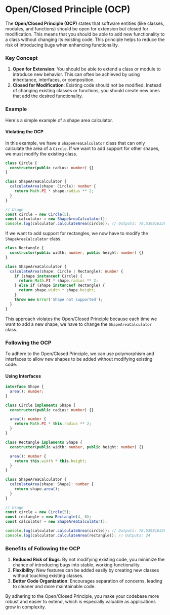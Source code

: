 # Open/Closed Principle (OCP)

The **Open/Closed Principle (OCP)** states that software entities (like classes, modules, and functions) should be open for extension but closed for modification. This means that you should be able to add new functionality to a class without changing its existing code. This principle helps to reduce the risk of introducing bugs when enhancing functionality.

### Key Concept

1. **Open for Extension**: You should be able to extend a class or module to introduce new behavior. This can often be achieved by using inheritance, interfaces, or composition.
2. **Closed for Modification**: Existing code should not be modified. Instead of changing existing classes or functions, you should create new ones that add the desired functionality.

### Example

Here's a simple example of a shape area calculator.

#### Violating the OCP

In this example, we have a `ShapeAreaCalculator` class that can only calculate the area of a `Circle`. If we want to add support for other shapes, we must modify the existing class.

```typescript
class Circle {
  constructor(public radius: number) {}
}

class ShapeAreaCalculator {
  calculateArea(shape: Circle): number {
    return Math.PI * shape.radius ** 2;
  }
}

// Usage
const circle = new Circle(5);
const calculator = new ShapeAreaCalculator();
console.log(calculator.calculateArea(circle)); // Outputs: 78.53981633974483
```

If we want to add support for rectangles, we now have to modify the `ShapeAreaCalculator` class.

```typescript
class Rectangle {
  constructor(public width: number, public height: number) {}
}

class ShapeAreaCalculator {
  calculateArea(shape: Circle | Rectangle): number {
    if (shape instanceof Circle) {
      return Math.PI * shape.radius ** 2;
    } else if (shape instanceof Rectangle) {
      return shape.width * shape.height;
    }
    throw new Error('Shape not supported');
  }
}
```

This approach violates the Open/Closed Principle because each time we want to add a new shape, we have to change the `ShapeAreaCalculator` class.

### Following the OCP

To adhere to the Open/Closed Principle, we can use polymorphism and interfaces to allow new shapes to be added without modifying existing code.

#### Using Interfaces

```typescript
interface Shape {
  area(): number;
}

class Circle implements Shape {
  constructor(public radius: number) {}

  area(): number {
    return Math.PI * this.radius ** 2;
  }
}

class Rectangle implements Shape {
  constructor(public width: number, public height: number) {}

  area(): number {
    return this.width * this.height;
  }
}

class ShapeAreaCalculator {
  calculateArea(shape: Shape): number {
    return shape.area();
  }
}

// Usage
const circle = new Circle(5);
const rectangle = new Rectangle(4, 6);
const calculator = new ShapeAreaCalculator();

console.log(calculator.calculateArea(circle)); // Outputs: 78.53981633974483
console.log(calculator.calculateArea(rectangle)); // Outputs: 24
```

### Benefits of Following the OCP

1. **Reduced Risk of Bugs**: By not modifying existing code, you minimize the chance of introducing bugs into stable, working functionality.
2. **Flexibility**: New features can be added easily by creating new classes without touching existing classes.
3. **Better Code Organization**: Encourages separation of concerns, leading to cleaner and more maintainable code.

By adhering to the Open/Closed Principle, you make your codebase more robust and easier to extend, which is especially valuable as applications grow in complexity.

